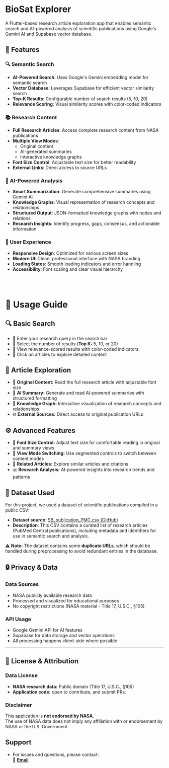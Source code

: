 # BioSat Explorer

A Flutter-based research article exploration app that enables semantic search and AI-powered analysis of scientific publications using Google's Gemini AI and Supabase vector database.



## 🌟 Features

### 🔍 Semantic Search
- **AI-Powered Search**: Uses Google's Gemini embedding model for semantic search
- **Vector Database**: Leverages Supabase for efficient vector similarity search
- **Top-K Results**: Configurable number of search results (5, 10, 20)
- **Relevance Scoring**: Visual similarity scores with color-coded indicators

### 📚 Research Content
- **Full Research Articles**: Access complete research content from NASA publications
- **Multiple View Modes**: 
  - Original content
  - AI-generated summaries
  - Interactive knowledge graphs
- **Font Size Control**: Adjustable text size for better readability
- **External Links**: Direct access to source URLs

### 🤖 AI-Powered Analysis
- **Smart Summarization**: Generate comprehensive summaries using Gemini AI
- **Knowledge Graphs**: Visual representation of research concepts and relationships
- **Structured Output**: JSON-formatted knowledge graphs with nodes and relations
- **Research Insights**: Identify progress, gaps, consensus, and actionable information

### 🎨 User Experience
- **Responsive Design**: Optimized for various screen sizes
- **Modern UI**: Clean, professional interface with NASA branding
- **Loading States**: Smooth loading indicators and error handling
- **Accessibility**: Font scaling and clear visual hierarchy

<br>
<br>

# 📱 Usage Guide

## 🔍 Basic Search
- 📝 Enter your research query in the search bar  
- 🔢 Select the number of results (**Top K:** 5, 10, or 20)  
- 🎨 View relevance-scored results with color-coded indicators  
- 📄 Click on articles to explore detailed content  

## 📖 Article Exploration
- 📜 **Original Content:** Read the full research article with adjustable font size  
- 🤖 **AI Summary:** Generate and read AI-powered summaries with structured formatting  
- 🧠 **Knowledge Graph:** Interactive visualization of research concepts and relationships  
- 🌐 **External Sources:** Direct access to original publication URLs  

## ⚙️ Advanced Features
- 🔎 **Font Size Control:** Adjust text size for comfortable reading in original and summary views  
- 🔀 **View Mode Switching:** Use segmented controls to switch between content modes  
- 🔗 **Related Articles:** Explore similar articles and citations  
- 📊 **Research Analysis:** AI-powered insights into research trends and patterns  


## 📂 Dataset Used

For this project, we used a dataset of scientific publications compiled in a public CSV:

- **Dataset source**: [SB_publication_PMC.csv (GitHub)](https://github.com/jgalazka/SB_publications/blob/main/SB_publication_PMC.csv)  
- **Description**: This CSV contains a curated list of research articles (PubMed Central publications), including metadata and identifiers for use in semantic search and analysis.  

⚠️ **Note:** The dataset contains some **duplicate URLs**, which should be handled during preprocessing to avoid redundant entries in the database.




## 🔒 Privacy & Data  

### Data Sources  
- NASA publicly available research data  
- Processed and visualized for educational purposes  
- No copyright restrictions (NASA material - Title 17, U.S.C., §105)  

### API Usage  
- Google Gemini API for AI features  
- Supabase for data storage and vector operations  
- All processing happens client-side where possible  

---

## 📄 License & Attribution  

### Data License  
- **NASA research data:** Public domain (Title 17, U.S.C., §105)  
- **Application code:** open to contribute, and submit PRs.

### Disclaimer  
This application is **not endorsed by NASA**.  
The use of NASA data does not imply any affiliation with or endorsement by NASA or the U.S. Government.  


## Support
 - For issues and questions, please contact:  
📧 **[Email](mailto:alandkawaali@gmail.com)**  

